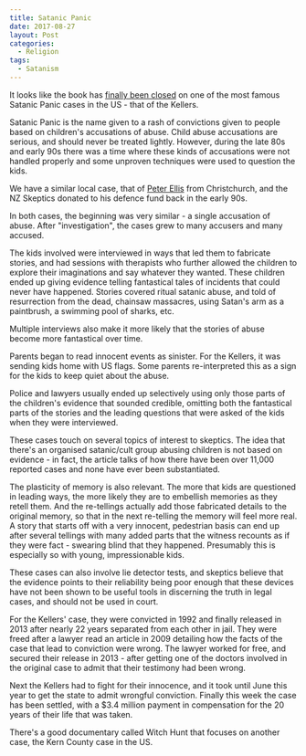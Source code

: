 ```yaml
---
title: Satanic Panic
date: 2017-08-27
layout: Post
categories:
  - Religion
tags:
  - Satanism
---
```


It looks like the book has [finally been closed](http://www.nzherald.co.nz/world/news/article.cfm?c_id=2&objectid=11911220) on one of the most famous Satanic Panic cases in the US - that of the Kellers.

<!-- more -->

Satanic Panic is the name given to a rash of convictions given to people based on children's accusations of abuse. Child abuse accusations are serious, and should never be treated lightly. However, during the late 80s and early 90s there was a time where these kinds of accusations were not handled properly and some unproven techniques were used to question the kids.

We have a similar local case, that of [Peter Ellis](<https://en.wikipedia.org/wiki/Peter_Ellis_(childcare_worker)>) from Christchurch, and the NZ Skeptics donated to his defence fund back in the early 90s.

In both cases, the beginning was very similar - a single accusation of abuse. After "investigation", the cases grew to many accusers and many accused.

The kids involved were interviewed in ways that led them to fabricate stories, and had sessions with therapists who further allowed the children to explore their imaginations and say whatever they wanted. These children ended up giving evidence telling fantastical tales of incidents that could never have happened. Stories covered ritual satanic abuse, and told of resurrection from the dead, chainsaw massacres, using Satan's arm as a paintbrush, a swimming pool of sharks, etc.

Multiple interviews also make it more likely that the stories of abuse become more fantastical over time.

Parents began to read innocent events as sinister. For the Kellers, it was sending kids home with US flags. Some parents re-interpreted this as a sign for the kids to keep quiet about the abuse.

Police and lawyers usually ended up selectively using only those parts of the children's evidence that sounded credible, omitting both the fantastical parts of the stories and the leading questions that were asked of the kids when they were interviewed.

These cases touch on several topics of interest to skeptics. The idea that there's an organised satanic/cult group abusing children is not based on evidence - in fact, the article talks of how there have been over 11,000 reported cases and none have ever been substantiated.

The plasticity of memory is also relevant. The more that kids are questioned in leading ways, the more likely they are to embellish memories as they retell them. And the re-tellings actually add those fabricated details to the original memory, so that in the next re-telling the memory will feel more real. A story that starts off with a very innocent, pedestrian basis can end up after several tellings with many added parts that the witness recounts as if they were fact - swearing blind that they happened. Presumably this is especially so with young, impressionable kids.

These cases can also involve lie detector tests, and skeptics believe that the evidence points to their reliability being poor enough that these devices have not been shown to be useful tools in discerning the truth in legal cases, and should not be used in court.

For the Kellers' case, they were convicted in 1992 and finally released in 2013 after nearly 22 years separated from each other in jail. They were freed after a lawyer read an article in 2009 detailing how the facts of the case that lead to conviction were wrong. The lawyer worked for free, and secured their release in 2013 - after getting one of the doctors involved in the original case to admit that their testimony had been wrong.

Next the Kellers had to fight for their innocence, and it took until June this year to get the state to admit wrongful conviction. Finally this week the case has been settled, with a $3.4 million payment in compensation for the 20 years of their life that was taken.

There's a good documentary called Witch Hunt that focuses on another case, the Kern County case in the US.
